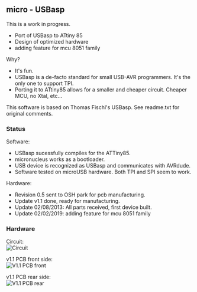 ## micro - USBasp ##

This is a work in progress. 

* Port of USBasp to ATtiny 85
* Design of optimized hardware
* adding feature for mcu 8051 family

Why?

* It's fun.
* USBasp is a de-facto standard for small USB-AVR programmers. It's the only one to support TPI.
* Porting it to ATtiny85 allows for a smaller and cheaper circuit. Cheaper MCU, no Xtal, etc...

This software is based on Thomas Fischl's USBasp. See readme.txt for original comments.

### Status ####

Software:

* USBasp sucessfully compiles for the ATTiny85.
* micronucleus works as a bootloader.
* USB device is recognized as USBasp and communicates with AVRdude.
* Software tested on microUSB hardware. Both TPI and SPI seem to work.

Hardware:

* Revision 0.5 sent to OSH park for pcb manufacturing.
* Update v1.1 done, ready for manufacturing.
* Update 02/08/2013: All parts received, first device built.
* Update 02/02/2019: adding feature for mcu 8051 family

### Hardware ###

Circuit:  
![Circuit](/hardware/u-usbasp-circuit.png)

v1.1 PCB front side:  
![V1.1 PCB front](/hardware/microusbasp_frontside.jpg)

v1.1 PCB rear side:   
![V1.1 PCB rear](/hardware/microusbasp_rearside.jpg)

